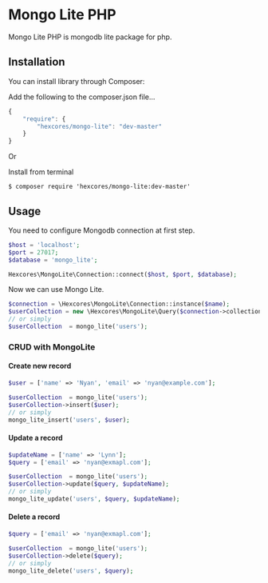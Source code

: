 # Mongo Lite PHP

Mongo Lite PHP is mongodb lite package for php.

## Installation

You can install library through Composer:

Add the following to the composer.json file...

```javascript
{
    "require": {
        "hexcores/mongo-lite": "dev-master"
    }
}
```

Or

Install from terminal

```
$ composer require 'hexcores/mongo-lite:dev-master'
```

## Usage

You need to configure Mongodb connection at first step.

```php
$host = 'localhost';
$port = 27017;
$database = 'mongo_lite';

Hexcores\MongoLite\Connection::connect($host, $port, $database);
```

Now we can use Mongo Lite.

```php
$connection = \Hexcores\MongoLite\Connection::instance($name);
$userCollection = new \Hexcores\MongoLite\Query($connection->collection('users'));
// or simply
$userCollection  = mongo_lite('users');
```

### CRUD with MongoLite

#### Create new record

```php
$user = ['name' => 'Nyan', 'email' => 'nyan@example.com'];

$userCollection  = mongo_lite('users');
$userCollection->insert($user);
// or simply
mongo_lite_insert('users', $user);
```

#### Update a record

```php
$updateName = ['name' => 'Lynn'];
$query = ['email' => 'nyan@exmapl.com'];

$userCollection  = mongo_lite('users');
$userCollection->update($query, $updateName);
// or simply
mongo_lite_update('users', $query, $updateName);
```

#### Delete a record

```php
$query = ['email' => 'nyan@exmapl.com'];

$userCollection  = mongo_lite('users');
$userCollection->delete($query);
// or simply
mongo_lite_delete('users', $query);
```